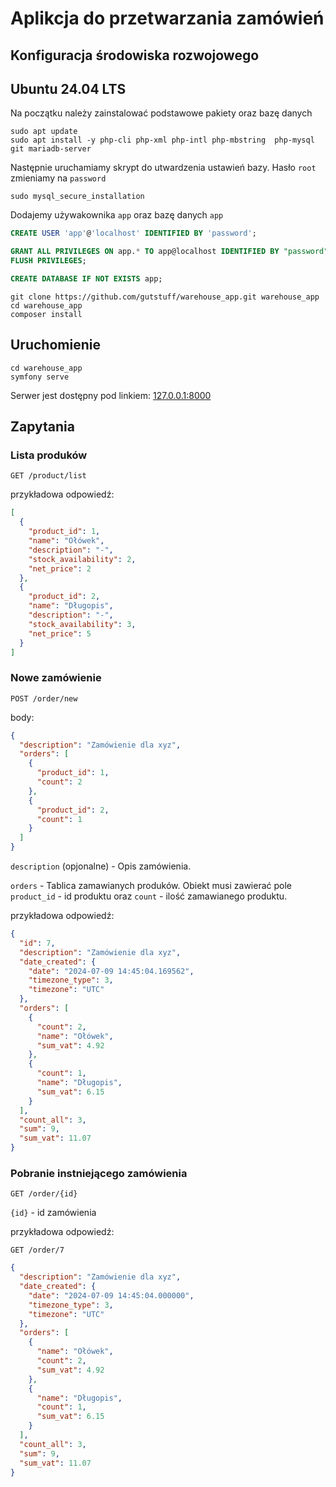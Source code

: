 # Aplikcja do przetwarzania zamówień

## Konfiguracja środowiska rozwojowego

## Ubuntu 24.04 LTS
Na początku należy zainstalować podstawowe pakiety oraz bazę danych

```
sudo apt update
sudo apt install -y php-cli php-xml php-intl php-mbstring  php-mysql git mariadb-server
```

Następnie uruchamiamy skrypt do utwardzenia ustawień bazy. Hasło `root` zmieniamy na `password`

```
sudo mysql_secure_installation
```

Dodajemy używakownika `app` oraz bazę danych `app`

```sql
CREATE USER 'app'@'localhost' IDENTIFIED BY 'password';

GRANT ALL PRIVILEGES ON app.* TO app@localhost IDENTIFIED BY "password";
FLUSH PRIVILEGES;

CREATE DATABASE IF NOT EXISTS app;
```

```
git clone https://github.com/gutstuff/warehouse_app.git warehouse_app
cd warehouse_app
composer install
```

## Uruchomienie
```
cd warehouse_app
symfony serve
```

Serwer jest dostępny pod linkiem: [127.0.0.1:8000](http://127.0.0.1:8000)

## Zapytania

### Lista produków

`GET /product/list`

przykładowa odpowiedź:

```json
[
  {
    "product_id": 1,
    "name": "Ołówek",
    "description": "-",
    "stock_availability": 2,
    "net_price": 2
  },
  {
    "product_id": 2,
    "name": "Długopis",
    "description": "-",
    "stock_availability": 3,
    "net_price": 5
  }
]
```

### Nowe zamówienie

`POST /order/new`

body:

```json
{
  "description": "Zamówienie dla xyz",
  "orders": [
    {
      "product_id": 1,
      "count": 2
    },
    {
      "product_id": 2,
      "count": 1
    }
  ]
}
```
`description` (opjonalne) - Opis zamówienia.

`orders` - Tablica zamawianych produków. Obiekt musi zawierać
pole `product_id` - id produktu oraz `count` - ilość zamawianego produktu.

przykładowa odpowiedź:

```json
{
  "id": 7,
  "description": "Zamówienie dla xyz",
  "date_created": {
    "date": "2024-07-09 14:45:04.169562",
    "timezone_type": 3,
    "timezone": "UTC"
  },
  "orders": [
    {
      "count": 2,
      "name": "Ołówek",
      "sum_vat": 4.92
    },
    {
      "count": 1,
      "name": "Długopis",
      "sum_vat": 6.15
    }
  ],
  "count_all": 3,
  "sum": 9,
  "sum_vat": 11.07
}
```

### Pobranie instniejącego zamówienia

`GET /order/{id}`

`{id}` - id zamówienia

przykładowa odpowiedź:

`GET /order/7`

```json
{
  "description": "Zamówienie dla xyz",
  "date_created": {
    "date": "2024-07-09 14:45:04.000000",
    "timezone_type": 3,
    "timezone": "UTC"
  },
  "orders": [
    {
      "name": "Ołówek",
      "count": 2,
      "sum_vat": 4.92
    },
    {
      "name": "Długopis",
      "count": 1,
      "sum_vat": 6.15
    }
  ],
  "count_all": 3,
  "sum": 9,
  "sum_vat": 11.07
}
```
